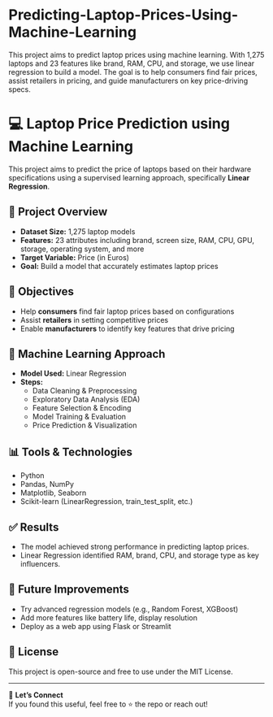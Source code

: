 # Predicting-Laptop-Prices-Using-Machine-Learning
This project aims to predict laptop prices using machine learning. With 1,275 laptops and 23 features like brand, RAM, CPU, and storage, we use linear regression to build a model. The goal is to help consumers find fair prices, assist retailers in pricing, and guide manufacturers on key price-driving specs.
# 💻 Laptop Price Prediction using Machine Learning

This project aims to predict the price of laptops based on their hardware specifications using a supervised learning approach, specifically **Linear Regression**.

## 📌 Project Overview

- **Dataset Size:** 1,275 laptop models
- **Features:** 23 attributes including brand, screen size, RAM, CPU, GPU, storage, operating system, and more
- **Target Variable:** Price (in Euros)
- **Goal:** Build a model that accurately estimates laptop prices

## 🎯 Objectives

- Help **consumers** find fair laptop prices based on configurations
- Assist **retailers** in setting competitive prices
- Enable **manufacturers** to identify key features that drive pricing

## 🧠 Machine Learning Approach

- **Model Used:** Linear Regression
- **Steps:**
  - Data Cleaning & Preprocessing
  - Exploratory Data Analysis (EDA)
  - Feature Selection & Encoding
  - Model Training & Evaluation
  - Price Prediction & Visualization

## 📊 Tools & Technologies

- Python
- Pandas, NumPy
- Matplotlib, Seaborn
- Scikit-learn (LinearRegression, train_test_split, etc.)


## ✅ Results

- The model achieved strong performance in predicting laptop prices.
- Linear Regression identified RAM, brand, CPU, and storage type as key influencers.

## 🚀 Future Improvements

- Try advanced regression models (e.g., Random Forest, XGBoost)
- Add more features like battery life, display resolution
- Deploy as a web app using Flask or Streamlit

## 📎 License

This project is open-source and free to use under the MIT License.

---

🔗 **Let’s Connect**  
If you found this useful, feel free to ⭐️ the repo or reach out!



